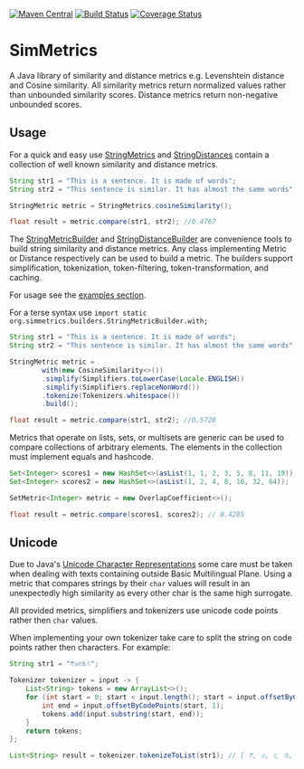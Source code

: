 [![Maven Central](https://maven-badges.herokuapp.com/maven-central/com.github.mpkorstanje/simmetrics/badge.svg)](https://maven-badges.herokuapp.com/maven-central/com.github.mpkorstanje/simmetrics-core)
[![Build Status](https://travis-ci.org/mpkorstanje/simmetrics.svg)](https://travis-ci.org/mpkorstanje/simmetrics)
[![Coverage Status](https://coveralls.io/repos/mpkorstanje/simmetrics/badge.svg?branch=develop&service=github)](https://coveralls.io/github/mpkorstanje/simmetrics?branch=develop)

SimMetrics 
==========
A Java library of similarity and distance metrics e.g. Levenshtein distance and Cosine similarity. All similarity 
metrics return normalized values rather than unbounded similarity scores. Distance metrics return non-negative unbounded
scores.

## Usage ##

For a quick and easy use [StringMetrics](./simmetrics-core/src/main/java/org/simmetrics/metrics/StringMetrics.java) and
[StringDistances](./simmetrics-core/src/main/java/org/simmetrics/metrics/StringDistances.java) contain a collection of
well known similarity and distance metrics.

```java
String str1 = "This is a sentence. It is made of words";
String str2 = "This sentence is similar. It has almost the same words";

StringMetric metric = StringMetrics.cosineSimilarity();

float result = metric.compare(str1, str2); //0.4767
```

The [StringMetricBuilder](./simmetrics-core/src/main/java/org/simmetrics/builders/StringMetricBuilder.java) and
[StringDistanceBuilder](./simmetrics-core/src/main/java/org/simmetrics/builders/StringDistanceBuilder.java) are
convenience tools to build string similarity and distance metrics. Any class implementing Metric or Distance
respectively can be used to build a metric. The builders support simplification, tokenization, token-filtering,
token-transformation, and caching.

For usage see the [examples section](./simmetrics-example/src/main/java/org/simmetrics/example/).

For a terse syntax use `import static org.simmetrics.builders.StringMetricBuilder.with;`

```java
String str1 = "This is a sentence. It is made of words";
String str2 = "This sentence is similar. It has almost the same words";

StringMetric metric =
        with(new CosineSimilarity<>())
        .simplify(Simplifiers.toLowerCase(Locale.ENGLISH))
        .simplify(Simplifiers.replaceNonWord())
        .tokenize(Tokenizers.whitespace())
        .build();

float result = metric.compare(str1, str2); //0.5720
```

Metrics that operate on lists, sets, or multisets are generic can be used to compare collections of arbitrary elements.
The elements in the collection must implement equals and hashcode.

```java
Set<Integer> scores1 = new HashSet<>(asList(1, 1, 2, 3, 5, 8, 11, 19));
Set<Integer> scores2 = new HashSet<>(asList(1, 2, 4, 8, 16, 32, 64));

SetMetric<Integer> metric = new OverlapCoefficient<>();

float result = metric.compare(scores1, scores2); // 0.4285
```

## Unicode ##

Due to Java's
[Unicode Character Representations](http://docs.oracle.com/javase/8/docs/api/java/lang/Character.html#unicode) some care
must be taken when dealing with texts containing outside Basic Multilingual Plane. Using a metric that compares strings
by their `char` values will result in an unexpectedly high similarity as every other char is the same high surrogate. 

All provided metrics, simplifiers and tokenizers use unicode code points rather then `char` values. 

When implementing your own tokenizer take care to split the string on code points rather then characters. For example: 

```java
String str1 = "𐇑𐇛𐇜𐇐𐇡";

Tokenizer tokenizer = input -> {
    List<String> tokens = new ArrayList<>();
    for (int start = 0; start < input.length(); start = input.offsetByCodePoints(start, 1)){
        int end = input.offsetByCodePoints(start, 1);
        tokens.add(input.substring(start, end));
    }
    return tokens;
};

List<String> result = tokenizer.tokenizeToList(str1); // [ 𐇑, 𐇛, 𐇜, 𐇐, 𐇡 ] 
```